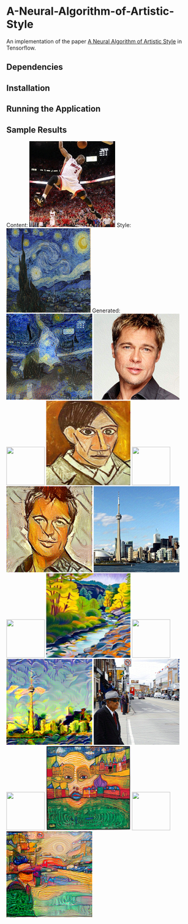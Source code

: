 A-Neural-Algorithm-of-Artistic-Style
======================================

An implementation of the paper [A Neural Algorithm of Artistic Style](https://arxiv.org/abs/1508.06576) in Tensorflow.

Dependencies
--------------------


Installation
-----------------


Running the Application
--------------

Sample Results
----------------------
Content: ![](/samples/DwadeStarry/Dwade.png) Style: <img src="/samples/DwadeStarry/starry.jpeg" width="220" height="220">  Generated: ![](/samples/DwadeStarry/DwadeStarry.png)
![](/samples/BradPicasso/Brad.png) <img src="https://img.clipartfest.com/06063a66552bb18d680df7f0757ff01d_clipartbest-com-plus-sign-clip-art_2400-2400.jpeg" width="100" height="100">  <img src="/samples/BradPicasso/Picasso.jpeg" width="220" height="220"> <img src="https://maxcdn.icons8.com/Share/icon/Science//equal_sign1600.png" width="100" height="100"> ![](/samples/BradPicasso/BradPicasso.png)
![](/samples/TorontoTrees/Toronto.png) <img src="https://img.clipartfest.com/06063a66552bb18d680df7f0757ff01d_clipartbest-com-plus-sign-clip-art_2400-2400.jpeg" width="100" height="100"> <img src="/samples/TorontoTrees/Trees.jpg" width="220" height="220"> <img src="https://maxcdn.icons8.com/Share/icon/Science//equal_sign1600.png" width="100" height="100"> ![](/samples/TorontoTrees/TorontoTrees.png)
![](/samples/StreetFace/Street.png) <img src="https://img.clipartfest.com/06063a66552bb18d680df7f0757ff01d_clipartbest-com-plus-sign-clip-art_2400-2400.jpeg" width="100" height="100"> <img src="/samples/StreetFace/Face.jpeg" width="220" height="220"> <img src="https://maxcdn.icons8.com/Share/icon/Science//equal_sign1600.png" width="100" height="100"> ![](/samples/StreetFace/StreetFace.png)


